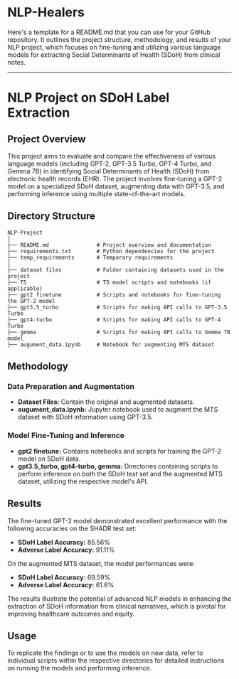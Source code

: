 # NLP-Healers
Here's a template for a README.md that you can use for your GitHub repository. It outlines the project structure, methodology, and results of your NLP project, which focuses on fine-tuning and utilizing various language models for extracting Social Determinants of Health (SDoH) from clinical notes.

---

# NLP Project on SDoH Label Extraction

## Project Overview

This project aims to evaluate and compare the effectiveness of various language models (including GPT-2, GPT-3.5 Turbo, GPT-4 Turbo, and Gemma 7B) in identifying Social Determinants of Health (SDoH) from electronic health records (EHR). The project involves fine-tuning a GPT-2 model on a specialized SDoH dataset, augmenting data with GPT-3.5, and performing inference using multiple state-of-the-art models.

## Directory Structure

```
NLP-Project
│
├── README.md               # Project overview and documentation
├── requirements.txt        # Python dependencies for the project
├── temp_requirements       # Temporary requirements
│
├── dataset files           # Folder containing datasets used in the project
├── T5                      # T5 model scripts and notebooks (if applicable)
├── gpt2 finetune           # Scripts and notebooks for fine-tuning the GPT-2 model
├── gpt3.5_turbo            # Scripts for making API calls to GPT-3.5 Turbo
├── gpt4-turbo              # Scripts for making API calls to GPT-4 Turbo
├── gemma                   # Scripts for making API calls to Gemma 7B model
├── augument_data.ipynb     # Notebook for augmenting MTS dataset
```

## Methodology

### Data Preparation and Augmentation
- **Dataset Files:** Contain the original and augmented datasets.
- **augument_data.ipynb:** Jupyter notebook used to augment the MTS dataset with SDoH information using GPT-3.5.

### Model Fine-Tuning and Inference
- **gpt2 finetune:** Contains notebooks and scripts for training the GPT-2 model on SDoH data.
- **gpt3.5_turbo, gpt4-turbo, gemma:** Directories containing scripts to perform inference on both the SDoH test set and the augmented MTS dataset, utilizing the respective model's API.

## Results

The fine-tuned GPT-2 model demonstrated excellent performance with the following accuracies on the SHADR test set:
- **SDoH Label Accuracy:** 85.56%
- **Adverse Label Accuracy:** 91.11%

On the augmented MTS dataset, the model performances were:
- **SDoH Label Accuracy:** 69.59%
- **Adverse Label Accuracy:** 61.8%

The results illustrate the potential of advanced NLP models in enhancing the extraction of SDoH information from clinical narratives, which is pivotal for improving healthcare outcomes and equity.


## Usage

To replicate the findings or to use the models on new data, refer to individual scripts within the respective directories for detailed instructions on running the models and performing inference.

